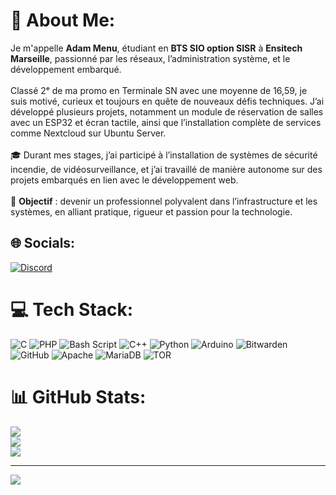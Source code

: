 # 💫 About Me:
Je m'appelle **Adam Menu**, étudiant en **BTS SIO option SISR** à **Ensitech Marseille**, passionné par les réseaux, l’administration système, et le développement embarqué.<br><br>Classé 2ᵉ de ma promo en Terminale SN avec une moyenne de 16,59, je suis motivé, curieux et toujours en quête de nouveaux défis techniques. J’ai développé plusieurs projets, notamment un module de réservation de salles avec un ESP32 et écran tactile, ainsi que l’installation complète de services comme Nextcloud sur Ubuntu Server.<br><br>🎓 Durant mes stages, j’ai participé à l’installation de systèmes de sécurité incendie, de vidéosurveillance, et j’ai travaillé de manière autonome sur des projets embarqués en lien avec le développement web.<br><br>🎯 **Objectif** : devenir un professionnel polyvalent dans l’infrastructure et les systèmes, en alliant pratique, rigueur et passion pour la technologie.<br>


## 🌐 Socials:
[![Discord](https://img.shields.io/badge/Discord-%237289DA.svg?logo=discord&logoColor=white)](https://discord.gg/adam.bat) 

# 💻 Tech Stack:
![C](https://img.shields.io/badge/c-%2300599C.svg?style=for-the-badge&logo=c&logoColor=white) ![PHP](https://img.shields.io/badge/php-%23777BB4.svg?style=for-the-badge&logo=php&logoColor=white) ![Bash Script](https://img.shields.io/badge/bash_script-%23121011.svg?style=for-the-badge&logo=gnu-bash&logoColor=white) ![C++](https://img.shields.io/badge/c++-%2300599C.svg?style=for-the-badge&logo=c%2B%2B&logoColor=white) ![Python](https://img.shields.io/badge/python-3670A0?style=for-the-badge&logo=python&logoColor=ffdd54) ![Arduino](https://img.shields.io/badge/-Arduino-00979D?style=for-the-badge&logo=Arduino&logoColor=white) ![Bitwarden](https://img.shields.io/badge/bitwarden-%23175DDC.svg?style=for-the-badge&logo=bitwarden&logoColor=white) ![GitHub](https://img.shields.io/badge/github-%23121011.svg?style=for-the-badge&logo=github&logoColor=white) ![Apache](https://img.shields.io/badge/apache-%23D42029.svg?style=for-the-badge&logo=apache&logoColor=white) ![MariaDB](https://img.shields.io/badge/MariaDB-003545?style=for-the-badge&logo=mariadb&logoColor=white) ![TOR](https://img.shields.io/badge/tor-%237E4798.svg?style=for-the-badge&logo=tor-project&logoColor=white)
# 📊 GitHub Stats:
![](https://github-readme-stats.vercel.app/api?username=adxm-m&theme=shadow_green&hide_border=false&include_all_commits=false&count_private=false)<br/>
![](https://nirzak-streak-stats.vercel.app/?user=adxm-m&theme=shadow_green&hide_border=false)<br/>
![](https://github-readme-stats.vercel.app/api/top-langs/?username=adxm-m&theme=shadow_green&hide_border=false&include_all_commits=false&count_private=false&layout=compact)

---
[![](https://visitcount.itsvg.in/api?id=adxm-m&icon=0&color=0)](https://visitcount.itsvg.in)

<!-- Proudly created with GPRM ( https://gprm.itsvg.in ) -->
